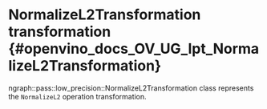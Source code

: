 # NormalizeL2Transformation transformation {#openvino_docs_OV_UG_lpt_NormalizeL2Transformation}

ngraph::pass::low_precision::NormalizeL2Transformation class represents the `NormalizeL2` operation transformation.
